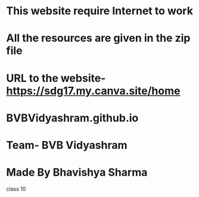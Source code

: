 # This website require Internet to work
# All the resources are given in the zip file
# URL to the website- https://sdg17.my.canva.site/home
# BVBVidyashram.github.io
# Team- BVB Vidyashram
# Made By Bhavishya Sharma
class 10
